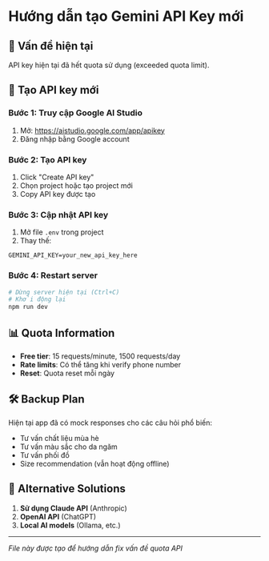 # Hướng dẫn tạo Gemini API Key mới

## 🚨 Vấn đề hiện tại
API key hiện tại đã hết quota sử dụng (exceeded quota limit).

## 🔑 Tạo API key mới

### Bước 1: Truy cập Google AI Studio
1. Mở: https://aistudio.google.com/app/apikey
2. Đăng nhập bằng Google account

### Bước 2: Tạo API key
1. Click "Create API key"
2. Chọn project hoặc tạo project mới
3. Copy API key được tạo

### Bước 3: Cập nhật API key
1. Mở file `.env` trong project
2. Thay thế:
```env
GEMINI_API_KEY=your_new_api_key_here
```

### Bước 4: Restart server
```bash
# Dừng server hiện tại (Ctrl+C)
# Khởi động lại
npm run dev
```

## 📊 Quota Information
- **Free tier**: 15 requests/minute, 1500 requests/day
- **Rate limits**: Có thể tăng khi verify phone number
- **Reset**: Quota reset mỗi ngày

## 🛠️ Backup Plan
Hiện tại app đã có mock responses cho các câu hỏi phổ biến:
- Tư vấn chất liệu mùa hè
- Tư vấn màu sắc cho da ngăm  
- Tư vấn phối đồ
- Size recommendation (vẫn hoạt động offline)

## 🔧 Alternative Solutions
1. **Sử dụng Claude API** (Anthropic)
2. **OpenAI API** (ChatGPT)
3. **Local AI models** (Ollama, etc.)

---
*File này được tạo để hướng dẫn fix vấn đề quota API*